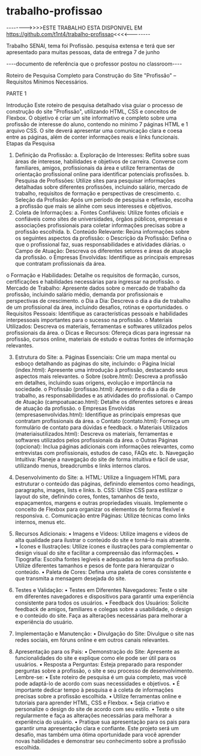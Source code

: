 # trabalho-profissao

-------->>>>ESTE TRABALHO ESTA DISPONIVEL EM https://github.com/t1nt4/trabalho-profissao<<<<--------

Trabalho SENAI, tema foi Profissão. pesquisa extensa e terá que ser apresentado para muitas pessoas, data de entrega 7 de junho

----documento de referência que o professor postou no classroom----

Roteiro de Pesquisa Completo para Construção do Site
"Profissão" – Requisitos Mínimos Necessários.

PARTE 1

Introdução
Este roteiro de pesquisa detalhado visa guiar o processo de construção do site "Profissão",
utilizando HTML, CSS e conceitos de Flexbox. O objetivo é criar um site informativo e
completo sobre uma profissão de interesse do aluno, contendo no mínimo 7 páginas
HTML e 1 arquivo CSS. O site deverá apresentar uma comunicação clara e coesa entre
as páginas, além de conter informações reais e links funcionais.
Etapas da Pesquisa

1. Definição da Profissão:
   a. Exploração de Interesses: Reflita sobre suas áreas de interesse, habilidades e
   objetivos de carreira. Converse com familiares, amigos, profissionais da área e
   utilize ferramentas de orientação profissional online para identificar potenciais
   profissões.
   b. Pesquisa de Profissões: Utilize sites para pesquisar informações detalhadas
   sobre diferentes profissões, incluindo salário, mercado de trabalho, requisitos de
   formação e perspectivas de crescimento.
   c. Seleção da Profissão: Após um período de pesquisa e reflexão, escolha a
   profissão que mais se alinhe com seus interesses e objetivos.
2. Coleta de Informações:
   a. Fontes Confiáveis: Utilize fontes oficiais e confiáveis como sites de
   universidades, órgãos públicos, empresas e associações profissionais para coletar
   informações precisas sobre a profissão escolhida.
   b. Conteúdo Relevante: Reúna informações sobre os seguintes aspectos da
   profissão:
   o Descrição da Profissão: Defina o que o profissional faz, suas
   responsabilidades e atividades diárias.
   o Campo de Atuação: Descreva os diferentes setores e áreas de atuação da
   profissão.
   o Empresas Envolvidas: Identifique as principais empresas que contratam
   profissionais da área.

o Formação e Habilidades: Detalhe os requisitos de formação, cursos,
certificações e habilidades necessárias para ingressar na profissão.
o Mercado de Trabalho: Apresente dados sobre o mercado de trabalho da
profissão, incluindo salário médio, demanda por profissionais e
perspectivas de crescimento.
o Dia a Dia: Descreva o dia a dia de trabalho de um profissional da área,
incluindo desafios, rotinas e oportunidades.
o Requisitos Pessoais: Identifique as características pessoais e habilidades
interpessoais importantes para o sucesso na profissão.
o Materiais Utilizados: Descreva os materiais, ferramentas e softwares
utilizados pelos profissionais da área.
o Dicas e Recursos: Ofereça dicas para ingressar na profissão, cursos
online, materiais de estudo e outras fontes de informação relevantes.

3. Estrutura do Site:
   a. Páginas Essenciais: Crie um mapa mental ou esboço detalhando as páginas do
   site, incluindo:
   o Página Inicial (index.html): Apresente uma introdução à profissão,
   destacando seus aspectos mais relevantes.
   o Sobre (sobre.html): Descreva a profissão em detalhes, incluindo suas
   origens, evolução e importância na sociedade.
   o Profissão (profissao.html): Apresente o dia a dia de trabalho, as
   responsabilidades e as atividades do profissional.
   o Campo de Atuação (campoatuacao.html): Detalhe os diferentes setores
   e áreas de atuação da profissão.
   o Empresas Envolvidas (empresasenvolvidas.html): Identifique as
   principais empresas que contratam profissionais da área.
   o Contato (contato.html): Forneça um formulário de contato para dúvidas
   e feedback.
   o Materiais Utilizados (materiaisutilizados.html): Descreva os materiais,
   ferramentas e softwares utilizados pelos profissionais da área.
   o Outras Páginas (opcional): Inclua páginas adicionais com informações
   relevantes, como entrevistas com profissionais, estudos de caso, FAQs etc.
   b. Navegação Intuitiva: Planeje a navegação do site de forma intuitiva e fácil de
   usar, utilizando menus, breadcrumbs e links internos claros.
4. Desenvolvimento do Site:
   a. HTML: Utilize a linguagem HTML para estruturar o conteúdo das páginas,
   definindo elementos como headings, paragraphs, images, lists e links.
   b. CSS: Utilize CSS para estilizar o layout do site, definindo cores, fontes,
   tamanhos de texto, espaçamentos, margens e outras propriedades visuais.
   Implemente o conceito de Flexbox para organizar os elementos de forma flexível
   e responsiva.
   c. Comunicação entre Páginas: Utilize técnicas como links internos, menus etc.

5. Recursos Adicionais:
   • Imagens e Vídeos: Utilize imagens e vídeos de alta qualidade para ilustrar o
   conteúdo do site e torná-lo mais atraente.
   • Ícones e Ilustrações: Utilize ícones e ilustrações para complementar o design
   visual do site e facilitar a compreensão das informações.
   • Tipografia: Escolha fontes legíveis e adequadas ao tema da profissão. Utilize
   diferentes tamanhos e pesos de fonte para hierarquizar o conteúdo.
   • Paleta de Cores: Defina uma paleta de cores consistente e que transmita a
   mensagem desejada do site.
6. Testes e Validação:
   • Testes em Diferentes Navegadores: Teste o site em diferentes navegadores e
   dispositivos para garantir uma experiência consistente para todos os usuários.
   • Feedback dos Usuários: Solicite feedback de amigos, familiares e colegas sobre
   a usabilidade, o design e o conteúdo do site. Faça as alterações necessárias para
   melhorar a experiência do usuário.
7. Implementação e Manutenção:
   • Divulgação do Site: Divulgue o site nas redes sociais, em fóruns online e em
   outros canais relevantes.
8. Apresentação para os Pais:
   • Demonstração do Site: Apresente as funcionalidades do site e explique como ele
   pode ser útil para os usuários.
   • Resposta a Perguntas: Esteja preparado para responder perguntas sobre a
   profissão, o site e seu processo de desenvolvimento.
   Lembre-se:
   • Este roteiro de pesquisa é um guia completo, mas você pode adaptá-lo de acordo
   com suas necessidades e objetivos.
   • É importante dedicar tempo à pesquisa e à coleta de informações precisas sobre a
   profissão escolhida.
   • Utilize ferramentas online e tutoriais para aprender HTML, CSS e Flexbox.
   • Seja criativo e personalize o design do site de acordo com seu estilo.
   • Teste o site regularmente e faça as alterações necessárias para melhorar a
   experiência do usuário.
   • Pratique sua apresentação para os pais para garantir uma apresentação clara e
   confiante.
   Este projeto será um desafio, mas também uma ótima oportunidade para você
   aprender novas habilidades e demonstrar seu conhecimento sobre a profissão
   escolhida.
